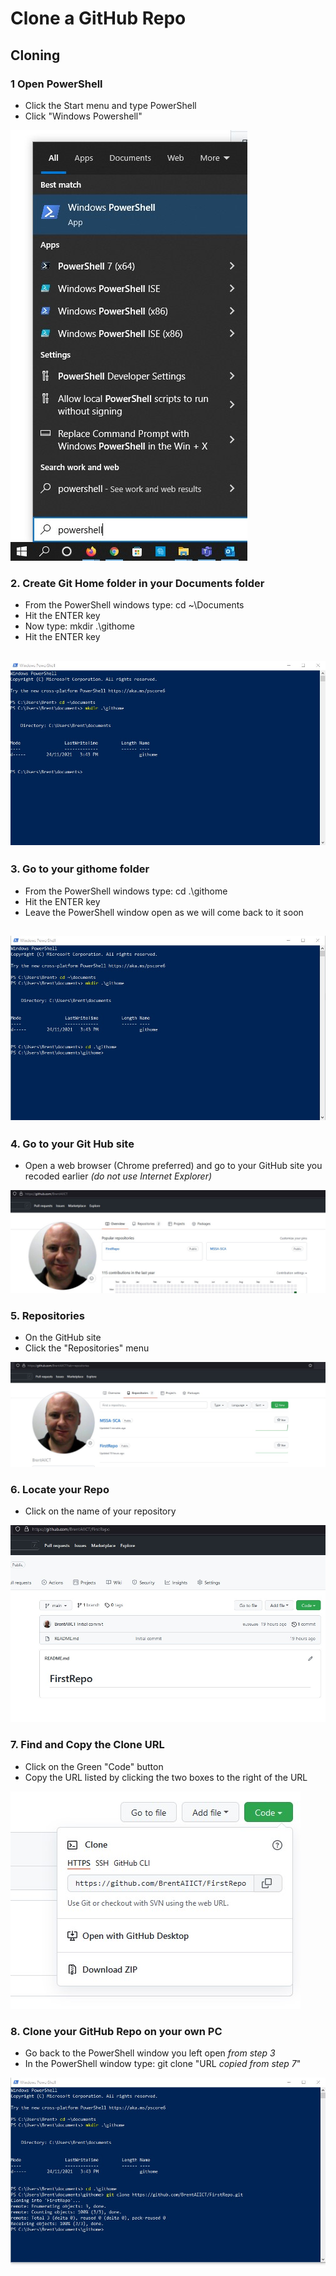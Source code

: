 # Clone a GitHub Repo

## Cloning 

### 1 Open PowerShell
- Click the Start menu and type PowerShell
- Click "Windows Powershell"

![GitHub Signup page](Pics/clone01.jpg)

### 2. Create Git Home folder in your Documents folder
- From the PowerShell windows type: cd ~\Documents
- Hit the ENTER key
- Now type: mkdir .\githome
- Hit the ENTER key

![GitHub Signup page](Pics/clone02.jpg)
---

### 3. Go to your githome folder
- From the PowerShell windows type: cd .\githome
- Hit the ENTER key
- Leave the PowerShell window open as we will come back to it soon

![GitHub Signup page](Pics/clone03.jpg)
---

### 4. Go to your Git Hub site
- Open a web browser (Chrome preferred) and go to your GitHub site you recoded earlier *(do not use Internet Explorer)* 

![GitHub Signup page](Pics/clone04.jpg)

### 5. Repositories
- On the GitHub site 
- Click the "Repositories" menu 

![GitHub Signup page](Pics/clone05.jpg)

### 6. Locate your Repo
- Click on the name of your repository

![GitHub Signup page](Pics/clone06.jpg)

### 7. Find and Copy the Clone URL
- Click on the Green "Code" button
- Copy the URL listed by clicking the two boxes to the right of the URL

![GitHub Signup page](Pics/clone07.jpg)

### 8. Clone your GitHub Repo on your own PC
- Go back to the PowerShell window you left open *from step 3*
- In the PowerShell window type: git clone "URL *copied from step 7*" 

![GitHub Signup page](Pics/clone08.jpg)
